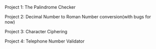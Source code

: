Project 1: The Palindrome Checker

Project 2: Decimal Number to Roman Number conversion(with bugs for now)

Project 3: Character Ciphering

Project 4: Telephone Number Validator